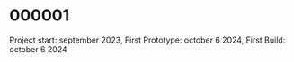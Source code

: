 # 000001

Project start: september 2023,
First Prototype: october 6 2024,
First Build: october 6 2024